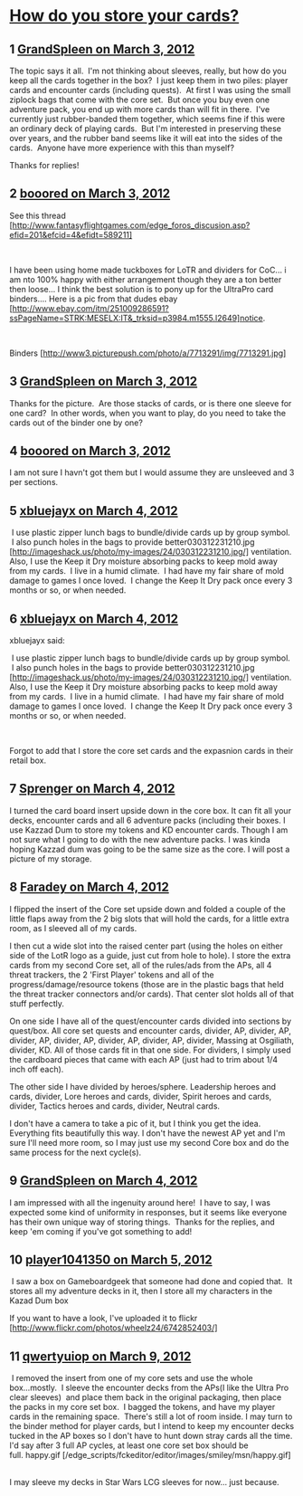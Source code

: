 # [How do you store your cards?](https://community.fantasyflightgames.com/topic/61377-how-do-you-store-your-cards/)

## 1 [GrandSpleen on March 3, 2012](https://community.fantasyflightgames.com/topic/61377-how-do-you-store-your-cards/?do=findComment&comment=601806)

The topic says it all.  I'm not thinking about sleeves, really, but how do you keep all the cards together in the box?  I just keep them in two piles: player cards and encounter cards (including quests).  At first I was using the small ziplock bags that come with the core set.  But once you buy even one adventure pack, you end up with more cards than will fit in there.  I've currently just rubber-banded them together, which seems fine if this were an ordinary deck of playing cards.  But I'm interested in preserving these over years, and the rubber band seems like it will eat into the sides of the cards.  Anyone have more experience with this than myself?

Thanks for replies!

## 2 [booored on March 3, 2012](https://community.fantasyflightgames.com/topic/61377-how-do-you-store-your-cards/?do=findComment&comment=601809)

See this thread [http://www.fantasyflightgames.com/edge_foros_discusion.asp?efid=201&efcid=4&efidt=589211]

 

I have been using home made tuckboxes for LoTR and dividers for CoC... i am nto 100% happy with either arrangement though they are a ton better then loose... I think the best solution is to pony up for the UltraPro card binders.... Here is a pic from that dudes ebay [http://www.ebay.com/itm/251009286591?ssPageName=STRK:MESELX:IT&_trksid=p3984.m1555.l2649]notice.

 

Binders [http://www3.picturepush.com/photo/a/7713291/img/7713291.jpg]

## 3 [GrandSpleen on March 3, 2012](https://community.fantasyflightgames.com/topic/61377-how-do-you-store-your-cards/?do=findComment&comment=601819)

Thanks for the picture.  Are those stacks of cards, or is there one sleeve for one card?  In other words, when you want to play, do you need to take the cards out of the binder one by one?

## 4 [booored on March 3, 2012](https://community.fantasyflightgames.com/topic/61377-how-do-you-store-your-cards/?do=findComment&comment=601822)

I am not sure I havn't got them but I would assume they are unsleeved and 3 per sections.

## 5 [xbluejayx on March 4, 2012](https://community.fantasyflightgames.com/topic/61377-how-do-you-store-your-cards/?do=findComment&comment=601832)

 I use plastic zipper lunch bags to bundle/divide cards up by group symbol.  I also punch holes in the bags to provide better030312231210.jpg [http://imageshack.us/photo/my-images/24/030312231210.jpg/] ventilation. Also, I use the Keep it Dry moisture absorbing packs to keep mold away from my cards.  I live in a humid climate.  I had have my fair share of mold damage to games I once loved.  I change the Keep It Dry pack once every 3 months or so, or when needed.  

## 6 [xbluejayx on March 4, 2012](https://community.fantasyflightgames.com/topic/61377-how-do-you-store-your-cards/?do=findComment&comment=601833)

xbluejayx said:

 I use plastic zipper lunch bags to bundle/divide cards up by group symbol.  I also punch holes in the bags to provide better030312231210.jpg [http://imageshack.us/photo/my-images/24/030312231210.jpg/] ventilation. Also, I use the Keep it Dry moisture absorbing packs to keep mold away from my cards.  I live in a humid climate.  I had have my fair share of mold damage to games I once loved.  I change the Keep It Dry pack once every 3 months or so, or when needed.  



 

Forgot to add that I store the core set cards and the expasnion cards in their retail box.

## 7 [Sprenger on March 4, 2012](https://community.fantasyflightgames.com/topic/61377-how-do-you-store-your-cards/?do=findComment&comment=601877)

I turned the card board insert upside down in the core box. It can fit all your decks, encounter cards and all 6 adventure packs (including their boxes. I use Kazzad Dum to store my tokens and KD encounter cards. Though I am not sure what I going to do with the new adventure packs. I was kinda hoping Kazzad dum was going to be the same size as the core. I will post a picture of my storage.

## 8 [Faradey on March 4, 2012](https://community.fantasyflightgames.com/topic/61377-how-do-you-store-your-cards/?do=findComment&comment=601935)

I flipped the insert of the Core set upside down and folded a couple of the little flaps away from the 2 big slots that will hold the cards, for a little extra room, as I sleeved all of my cards.

I then cut a wide slot into the raised center part (using the holes on either side of the LotR logo as a guide, just cut from hole to hole). I store the extra cards from my second Core set, all of the rules/ads from the APs, all 4 threat trackers, the 2 'First Player' tokens and all of the progress/damage/resource tokens (those are in the plastic bags that held the threat tracker connectors and/or cards). That center slot holds all of that stuff perfectly.

On one side I have all of the quest/encounter cards divided into sections by quest/box. All core set quests and encounter cards, divider, AP, divider, AP, divider, AP, divider, AP, divider, AP, divider, AP, divider, Massing at Osgiliath, divider, KD. All of those cards fit in that one side. For dividers, I simply used the cardboard pieces that came with each AP (just had to trim about 1/4 inch off each).

The other side I have divided by heroes/sphere. Leadership heroes and cards, divider, Lore heroes and cards, divider, Spirit heroes and cards, divider, Tactics heroes and cards, divider, Neutral cards.

I don't have a camera to take a pic of it, but I think you get the idea. Everything fits beautifully this way. I don't have the newest AP yet and I'm sure I'll need more room, so I may just use my second Core box and do the same process for the next cycle(s).

## 9 [GrandSpleen on March 4, 2012](https://community.fantasyflightgames.com/topic/61377-how-do-you-store-your-cards/?do=findComment&comment=601987)

I am impressed with all the ingenuity around here!  I have to say, I was expected some kind of uniformity in responses, but it seems like everyone has their own unique way of storing things.  Thanks for the replies, and keep 'em coming if you've got something to add!

## 10 [player1041350 on March 5, 2012](https://community.fantasyflightgames.com/topic/61377-how-do-you-store-your-cards/?do=findComment&comment=602202)

 I saw a box on Gameboardgeek that someone had done and copied that.  It stores all my adventure decks in it, then I store all my characters in the Kazad Dum box 

If you want to have a look, I've uploaded it to flickr [http://www.flickr.com/photos/wheelz24/6742852403/]

## 11 [qwertyuiop on March 9, 2012](https://community.fantasyflightgames.com/topic/61377-how-do-you-store-your-cards/?do=findComment&comment=604114)

 I removed the insert from one of my core sets and use the whole box...mostly.  I sleeve the encounter decks from the APs(I like the Ultra Pro clear sleeves)  and place them back in the original packaging, then place the packs in my core set box.  I bagged the tokens, and have my player cards in the remaining space.  There's still a lot of room inside. I may turn to the binder method for player cards, but I intend to keep my encounter decks tucked in the AP boxes so I don't have to hunt down stray cards all the time. I'd say after 3 full AP cycles, at least one core set box should be full. happy.gif [/edge_scripts/fckeditor/editor/images/smiley/msn/happy.gif]   

I may sleeve my decks in Star Wars LCG sleeves for now... just because.

